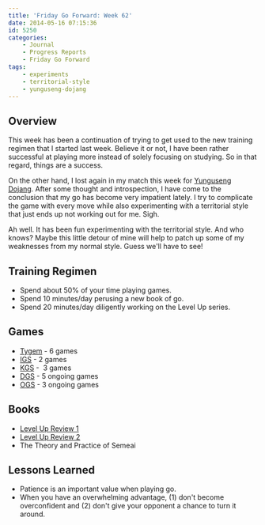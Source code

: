 ```yaml
---
title: 'Friday Go Forward: Week 62'
date: 2014-05-16 07:15:36
id: 5250
categories:
	- Journal
	- Progress Reports
	- Friday Go Forward
tags:
	- experiments
	- territorial-style
	- yunguseng-dojang
---
```


## Overview

This week has been a continuation of trying to get used to the new training regimen that I started last week. Believe it or not, I have been rather successful at playing more instead of solely focusing on studying. So in that regard, things are a success.

On the other hand, I lost again in my match this week for [Yunguseng Dojang](http://www.yunguseng.com "Yunguseng Dojang Official Website"). After some thought and introspection, I have come to the conclusion that my go has become very impatient lately. I try to complicate the game with every move while also experimenting with a territorial style that just ends up not working out for me. Sigh.

Ah well. It has been fun experimenting with the territorial style. And who knows? Maybe this little detour of mine will help to patch up some of my weaknesses from my normal style. Guess we'll have to see!

## Training Regimen

*   Spend about 50% of your time playing games.
*   Spend 10 minutes/day perusing a new book of go.
*   Spend 20 minutes/day diligently working on the Level Up series.

## Games

*   [Tygem](http://www.tygemgo.com "TygemGo Official Site") - 6 games
*   [IGS](http://www.pandanet-igs.com/ "IGS PandaNet Official Site") - 2 games
*   [KGS](http://www.gokgs.com "KGS Website") -  3 games
*   [DGS](http://www.dragongoserver.net/userinfo.php?uid=60385 "Dragon Go Server - BenGoZen") - 5 ongoing games
*   [OGS](http://online-go.com/user/view/549/BenGoZen "Online Go Server - BenGoZen") - 3 ongoing games

## Books

*   [Level Up Review 1](http://www.bengozen.com/book-review-level-up-review-1/ "Book Review: Level Up Review 1")
*   [Level Up Review 2](http://www.bengozen.com/book-review-level-up-review-2/ "Book Review: Level Up Review 2")
*   The Theory and Practice of Semeai

## Lessons Learned

*   Patience is an important value when playing go.
*   When you have an overwhelming advantage, (1) don't become overconfident and (2) don't give your opponent a chance to turn it around.